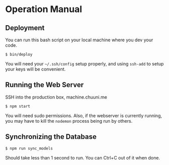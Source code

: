 # Operation Manual


## Deployment

You can run this bash script on your local machine where you dev your code.

`$ bin/deploy`

You will need your `~/.ssh/config` setup properly, and using `ssh-add` to setup your keys will be convenient.


## Running the Web Server

SSH into the production box, machine.chuuni.me

`$ npm start`

You will need sudo permissions.  Also, if the webserver is currently running, you may have to kill the `nodemon`
process being run by others.


## Synchronizing the Database

`$ npm run sync_models`

Should take less than 1 second to run.  You can Ctrl+C out of it when done.
